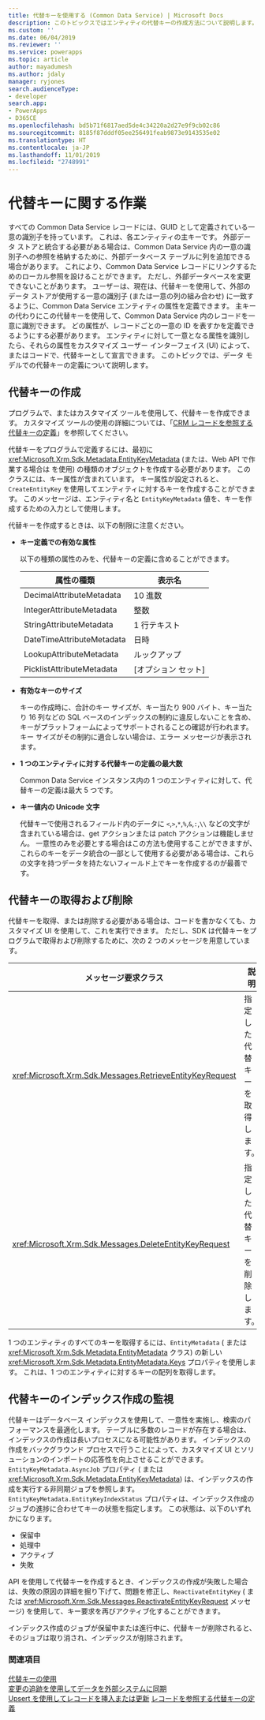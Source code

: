 ```yaml
---
title: 代替キーを使用する (Common Data Service) | Microsoft Docs
description: このトピックスではエンティティの代替キーの作成方法について説明します。 代替キーはプログラムで、またはカスタマイズ ツールを使用して作成することができます
ms.custom: ''
ms.date: 06/04/2019
ms.reviewer: ''
ms.service: powerapps
ms.topic: article
author: mayadumesh
ms.author: jdaly
manager: ryjones
search.audienceType:
- developer
search.app:
- PowerApps
- D365CE
ms.openlocfilehash: bd5b71f6817aed5de4c34220a2d27e9f9cb02c86
ms.sourcegitcommit: 8185f87dddf05ee256491feab9873e9143535e02
ms.translationtype: HT
ms.contentlocale: ja-JP
ms.lasthandoff: 11/01/2019
ms.locfileid: "2748991"
---
```

# <a name="work-with-alternate-keys"></a>代替キーに関する作業

すべての Common Data Service レコードには、GUID として定義されている一意の識別子を持っています。 これは、各エンティティの主キーです。 外部データ ストアと統合する必要がある場合は、Common Data Service 内の一意の識別子への参照を格納するために、外部データベース テーブルに列を追加できる場合があります。 これにより、Common Data Service レコードにリンクするためのローカル参照を設けることができます。 ただし、外部データベースを変更できないことがあります。 ユーザーは、現在は、代替キーを使用して、外部のデータ ストアが使用する一意の識別子 (または一意の列の組み合わせ) に一致するように、Common Data Service エンティティの属性を定義できます。 主キーの代わりにこの代替キーを使用して、Common Data Service 内のレコードを一意に識別できます。 どの属性が、レコードごとの一意の ID を表すかを定義できるようにする必要があります。 エンティティに対して一意となる属性を識別したら、それらの属性をカスタマイズ ユーザー インターフェイス (UI) によって、またはコードで、代替キーとして宣言できます。 このトピックでは、データ モデルでの代替キーの定義について説明します。  

<a name="BKMK_Declare"></a>

## <a name="create-alternate-keys"></a>代替キーの作成  

プログラムで、またはカスタマイズ ツールを使用して、代替キーを作成できます。 カスタマイズ ツールの使用の詳細については、「[CRM レコードを参照する代替キーの定義](https://technet.microsoft.com/library/29e53691-0b18-4fde-a1d0-7490aa227898.aspx)」を参照してください。  

代替キーをプログラムで定義するには、最初に <xref:Microsoft.Xrm.Sdk.Metadata.EntityKeyMetadata> (または、Web API で作業する場合は <xref href="Microsoft.Dynamics.CRM.EntityKeyMetadata?text=EntityKeyMetadata EntityType" /> を使用) の種類のオブジェクトを作成する必要があります。 このクラスには、キー属性が含まれています。 キー属性が設定されると、`CreateEntityKey` を使用してエンティティに対するキーを作成することができます。 このメッセージは、エンティティ名と `EntityKeyMetadata` 値を、キーを作成するための入力として使用します。  

代替キーを作成するときは、以下の制限に注意ください。  

- **キー定義での有効な属性**  

   以下の種類の属性のみを、代替キーの定義に含めることができます。  


  |      属性の種類      |    表示名     |
  |--------------------------|---------------------|
  | DecimalAttributeMetadata |   10 進数    |
  | IntegerAttributeMetadata |    整数     |
  | StringAttributeMetadata  | 1 行テキスト |
  | DateTimeAttributeMetadata   |      日時    |
  | LookupAttributeMetadata     |       ルックアップ        |
  | PicklistAttributeMetadata   |      [オプション セット]       |


- **有効なキーのサイズ**  

   キーの作成時に、合計のキー サイズが、キー当たり 900 バイト、キー当たり 16 列などの SQL ベースのインデックスの制約に違反しないことを含め、キーがプラットフォームによってサポートされることの確認が行われます。 キー サイズがその制約に適合しない場合は、エラー メッセージが表示されます。  

- **1 つのエンティティに対する代替キーの定義の最大数**  

   Common Data Service インスタンス内の 1 つのエンティティに対して、代替キーの定義は最大 5 つです。  

- **キー値内の Unicode 文字**

  代替キーで使用されるフィールド内のデータに `<`,`>`,`*`,`%`,`&`,`:`,`\\` などの文字が含まれている場合は、get アクションまたは patch アクションは機能しません。  一意性のみを必要とする場合はこの方法も使用することができますが、これらのキーをデータ統合の一部として使用する必要がある場合は、これらの文字を持つデータを持たないフィールド上でキーを作成するのが最善です。

<a name="BKMK_crud"></a>   

## <a name="retrieve-and-delete-alternate-keys"></a>代替キーの取得および削除  

代替キーを取得、または削除する必要がある場合は、コードを書かなくても、カスタマイズ UI を使用して、これを実行できます。 ただし、SDK は代替キーをプログラムで取得および削除するために、次の 2 つのメッセージを用意しています。  

|メッセージ要求クラス|説明|  
|---------------------------|-----------------|  
|<xref:Microsoft.Xrm.Sdk.Messages.RetrieveEntityKeyRequest>|指定した代替キーを取得します。|  
|<xref:Microsoft.Xrm.Sdk.Messages.DeleteEntityKeyRequest>|指定した代替キーを削除します。|  

1 つのエンティティのすべてのキーを取得するには、`EntityMetadata` (<xref href="Microsoft.Dynamics.CRM.EntityMetadata?text=EntityMetadata EntityType" /> または <xref:Microsoft.Xrm.Sdk.Metadata.EntityMetadata> クラス) の新しい<xref:Microsoft.Xrm.Sdk.Metadata.EntityMetadata.Keys> プロパティを使用します。 これは、1 つのエンティティに対するキーの配列を取得します。  

<a name="BKMK_index"></a>   

## <a name="monitor-index-creation-for-alternate-keys"></a>代替キーのインデックス作成の監視  

代替キーはデータベース インデックスを使用して、一意性を実施し、検索のパフォーマンスを最適化します。 テーブルに多数のレコードが存在する場合は、インデックスの作成は長いプロセスになる可能性があります。 インデックスの作成をバックグラウンド プロセスで行うことによって、カスタマイズ UI とソリューションのインポートの応答性を向上させることができます。 `EntityKeyMetadata.AsyncJob` プロパティ (<xref href="Microsoft.Dynamics.CRM.EntityKeyMetadata?text=EntityKeyMetadata EntityType" /> または <xref:Microsoft.Xrm.Sdk.Metadata.EntityKeyMetadata>) は、インデックスの作成を実行する非同期ジョブを参照します。 `EntityKeyMetadata.EntityKeyIndexStatus` プロパティは、インデックス作成のジョブの進捗に合わせてキーの状態を指定します。 この状態は、以下のいずれかになります。  

- 保留中  
- 処理中  
- アクティブ  
- 失敗  

API を使用して代替キーを作成するとき、インデックスの作成が失敗した場合は、失敗の原因の詳細を掘り下げて、問題を修正し、`ReactivateEntityKey` (<xref href="Microsoft.Dynamics.CRM.ReactivateEntityKey?text=ReactivateEntityKey Action" /> または <xref:Microsoft.Xrm.Sdk.Messages.ReactivateEntityKeyRequest> メッセージ) を使用して、キー要求を再びアクティブ化することができます。  

インデックス作成のジョブが保留中または進行中に、代替キーが削除されると、そのジョブは取り消され、インデックスが削除されます。  

### <a name="see-also"></a>関連項目  
 [代替キーの使用](use-alternate-key-create-record.md)<br />
 [変更の追跡を使用してデータを外部システムに同期](use-change-tracking-synchronize-data-external-systems.md)<br />
 [Upsert を使用してレコードを挿入または更新](use-upsert-insert-update-record.md) [レコードを参照する代替キーの定義](../../maker/common-data-service/define-alternate-keys-reference-records.md)
